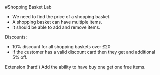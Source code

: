 #Shopping Basket Lab
- We need to find the price of a shopping basket.
- A shopping basket can have multiple items.
- It should be able to add and remove items.

Discounts:

- 10% discount for all shopping baskets over £20
- If the customer has a valid discount card then they get and additional 5% off.

Extension (hard!)
  Add the ability to have buy one get one free items.